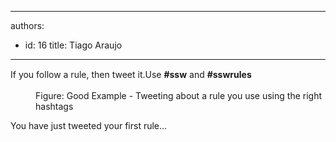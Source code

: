 

---
authors:
  - id: 16
    title: Tiago Araujo
---




<span class='intro'> <p>​<span style="line-height&#58;20.8px;">​​​​​If you follow a rule, then tweet it.​ Use&#160;</span><strong>#ssw</strong><span style="line-height&#58;20.8px;">&#160;and&#160;</span><strong>#sswrules</strong></p><div class="ms-rtestate-read ms-rte-wpbox" unselectable="on"><div class="ms-rtestate-notify  ms-rtestate-read c01df121-b5da-4ace-ac17-9d226b9df8b2" id="div_c01df121-b5da-4ace-ac17-9d226b9df8b2" unselectable="on"></div><div id="vid_c01df121-b5da-4ace-ac17-9d226b9df8b2" unselectable="on" style="display&#58;none;"></div></div><dl class="goodImage"><dd>​Figure&#58; Good Example - Tweeting about a rule you use using the right hashtags​</dd></dl> </span>

You have just tweeted your first rule… 



